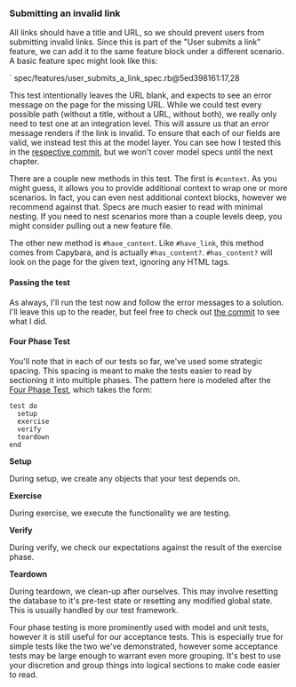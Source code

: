 ### Submitting an invalid link

All links should have a title and URL, so we should prevent users from
submitting invalid links. Since this is part of the "User submits a link"
feature, we can add it to the same feature block under a different scenario. A
basic feature spec might look like this:

` spec/features/user_submits_a_link_spec.rb@5ed398161:17,28

This test intentionally leaves the URL blank, and expects to see an error
message on the page for the missing URL. While we could test every possible path
(without a title, without a URL, without both), we really only need to test one
at an integration level. This will assure us that an error message renders if the
link is invalid. To ensure that each of our fields are valid, we instead test
this at the model layer. You can see how I tested this in the [respective
commit], but we won't cover model specs until the next chapter.

[respective commit]: https://github.com/thoughtbot/testing-rails/commit/5ed3981619066bb71c1b8f4b17647c57aebd2707

There are a couple new methods in this test. The first is `#context`. As you
might guess, it allows you to provide additional context to wrap one or more
scenarios. In fact, you can even nest additional context blocks, however we
recommend against that. Specs are much easier to read with minimal nesting. If
you need to nest scenarios more than a couple levels deep, you might consider
pulling out a new feature file.

The other new method is `#have_content`. Like `#have_link`, this method comes
from Capybara, and is actually `#has_content?`. `#has_content?` will look on the
page for the given text, ignoring any HTML tags.

#### Passing the test

As always, I'll run the test now and follow the error messages to a solution.
I'll leave this up to the reader, but feel free to check out [the commit] to see
what I did.

[the commit]: https://github.com/thoughtbot/testing-rails/commit/5ed3981619066bb71c1b8f4b17647c57aebd2707

#### Four Phase Test

You'll note that in each of our tests so far, we've used some strategic spacing.
This spacing is meant to make the tests easier to read by sectioning it into
multiple phases. The pattern here is modeled after the [Four Phase Test], which
takes the form:

[Four Phase Test]: http://xunitpatterns.com/Four%20Phase%20Test.html

```
test do
  setup
  exercise
  verify
  teardown
end
```

**Setup**

During setup, we create any objects that your test depends on.

**Exercise**

During exercise, we execute the functionality we are testing.

**Verify**

During verify, we check our expectations against the result of the exercise
phase.

**Teardown**

During teardown, we clean-up after ourselves. This may involve resetting the
database to it's pre-test state or resetting any modified global state. This is
usually handled by our test framework.

Four phase testing is more prominently used with model and unit tests, however
it is still useful for our acceptance tests. This is especially true for simple
tests like the two we've demonstrated, however some acceptance tests may be
large enough to warrant even more grouping. It's best to use your discretion and
group things into logical sections to make code easier to read.
